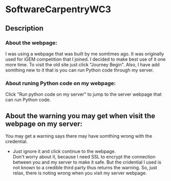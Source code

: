 # SoftwareCarpentryWC3
## Description
### About the webpage:
I was using a webpage that was built by me somtimes ago. It was originally used for iGEM competition that I joined. I decided to make best use of it one more time. To visit the old site just click "Journey Begin". Also, I have add somthing new to it that is you can run Python code through my server.
### About runing Python code on my webpage:
Click "Run python code on my server" to jump to the server webpage that can run Python code.
## About the warning you may get when visit the webpage on my server:
You may get a warning says there may have somthing wrong with the credential. 
* Just ignore it and click continue to the webpage.<br>
Don't worry about it, because I need SSL to encrypt the connection between you and my server to make it safe. But the cridential I used is not known to a credible third party thus returns the warning. So, just relax, there is noting wrong when you visit my server webpage.
